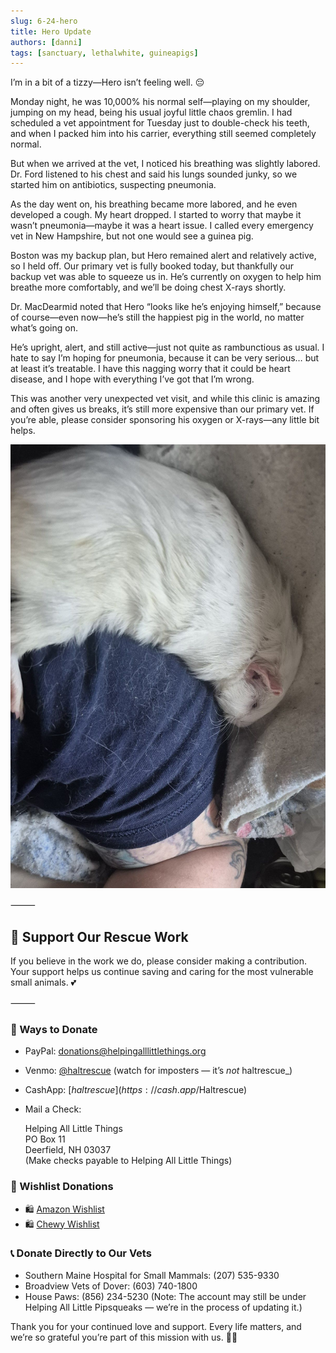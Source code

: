 ```yaml
---
slug: 6-24-hero
title: Hero Update
authors: [danni]
tags: [sanctuary, lethalwhite, guineapigs]
---
```


I’m in a bit of a tizzy—Hero isn’t feeling well. 😔

<!-- truncate -->

Monday night, he was 10,000% his normal self—playing on my shoulder, jumping on my head, being his usual joyful little chaos gremlin. I had scheduled a vet appointment for Tuesday just to double-check his teeth, and when I packed him into his carrier, everything still seemed completely normal.

But when we arrived at the vet, I noticed his breathing was slightly labored. Dr. Ford listened to his chest and said his lungs sounded junky, so we started him on antibiotics, suspecting pneumonia.

As the day went on, his breathing became more labored, and he even developed a cough. My heart dropped. I started to worry that maybe it wasn’t pneumonia—maybe it was a heart issue. I called every emergency vet in New Hampshire, but not one would see a guinea pig.

Boston was my backup plan, but Hero remained alert and relatively active, so I held off. Our primary vet is fully booked today, but thankfully our backup vet was able to squeeze us in. He’s currently on oxygen to help him breathe more comfortably, and we’ll be doing chest X-rays shortly.

Dr. MacDearmid noted that Hero “looks like he’s enjoying himself,” because of course—even now—he’s still the happiest pig in the world, no matter what’s going on.

He’s upright, alert, and still active—just not quite as rambunctious as usual.
I hate to say I’m hoping for pneumonia, because it can be very serious… but at least it’s treatable.
I have this nagging worry that it could be heart disease, and I hope with everything I’ve got that I’m wrong.

This was another very unexpected vet visit, and while this clinic is amazing and often gives us breaks, it’s still more expensive than our primary vet.
If you’re able, please consider sponsoring his oxygen or X-rays—any little bit helps.

![Hero](hero625.jpg)

⸻

## 🙏  Support Our Rescue Work

If you believe in the work we do, please consider making a contribution.
Your support helps us continue saving and caring for the most vulnerable small animals. 💕

⸻

### 💸  Ways to Donate
 - PayPal: donations@helpingalllittlethings.org
 - Venmo: [@haltrescue](https://account.venmo.com/u/haltrescue) (watch for imposters — it’s _not_ haltrescue_)
 - CashApp: [$haltrescue](https://cash.app/$Haltrescue)
 - Mail a Check:  
  
    Helping All Little Things    
    PO Box 11    
    Deerfield, NH 03037    
    (Make checks payable to Helping All Little Things)    


### 🛒 Wishlist Donations
 - 🛍️ [Amazon Wishlist](https://tinyurl.com/HALT-Amazon-Wishlist)
 - 🛍️ [Chewy Wishlist](https://tinyurl.com/HALT-Chewy-Wishlist)


### 📞 Donate Directly to Our Vets
 - Southern Maine Hospital for Small Mammals: (207) 535-9330
 - Broadview Vets of Dover: (603) 740-1800
 - House Paws: (856) 234-5230
(Note: The account may still be under Helping All Little Pipsqueaks — we’re in the process of updating it.)

Thank you for your continued love and support.
Every life matters, and we’re so grateful you’re part of this mission with us. 🐹💕
